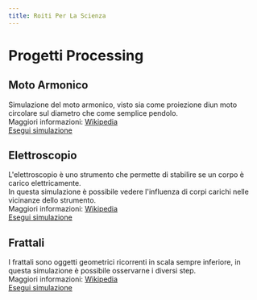 ```yaml
---
title: Roiti Per La Scienza
---
```


# Progetti Processing
## Moto Armonico
Simulazione del moto armonico, visto sia come proiezione diun moto circolare sul diametro che come semplice pendolo.\
Maggiori informazioni: [Wikipedia](https://it.wikipedia.org/wiki/Moto_armonico)\
[Esegui simulazione](moto_armonico.html)
## Elettroscopio
L'elettroscopio è uno strumento che permette di stabilire se un corpo è carico elettricamente.\
In questa simulazione è possibile vedere l'influenza di corpi carichi nelle vicinanze dello strumento.\
Maggiori informazioni: [Wikipedia](https://it.wikipedia.org/wiki/Elettroscopio)\
[Esegui simulazione](elettroscopio.html)
## Frattali
I frattali sono oggetti geometrici ricorrenti in scala sempre inferiore, in questa simulazione è possibile osservarne i diversi step.\
Maggiori informazioni: [Wikipedia](https://it.wikipedia.org/wiki/Frattale)\
[Esegui simulazione](triangolo_fractal.html)
